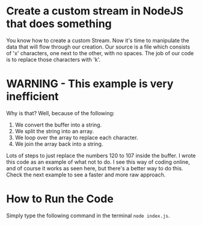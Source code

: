# Create a custom stream in NodeJS that does something

You know how to create a custom Stream. Now it's time to manipulate the data that will flow through our creation. Our source is a file which consists of 'x' characters, one next to the other, with no spaces. The job of our code is to replace those characters with 'k'.

# WARNING - This example is very inefficient

Why is that? Well, because of the following:

1.	We convert the buffer into a string.
2.	We split the string into an array.
3.	We loop over the array to replace each character.
4.	We join the array back into a string.

Lots of steps to just replace the numbers 120 to 107 inside the buffer. I wrote this code as an example of what not to do. I see this way of coding online, and of course it works as seen here, but there's a better way to do this. Check the next example to see a faster and more raw approach.

# How to Run the Code

Simply type the following command in the terminal `node index.js`.

